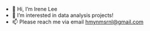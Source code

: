 - 👋 Hi, I’m Irene Lee
- 👀 I’m interested in data analysis projects!
- 📫 Please reach me via email hmynmsrnl@gmail.com

<!---
leezcak/leezcak is a ✨ special ✨ repository because its `README.md` (this file) appears on your GitHub profile.
You can click the Preview link to take a look at your changes.
--->
